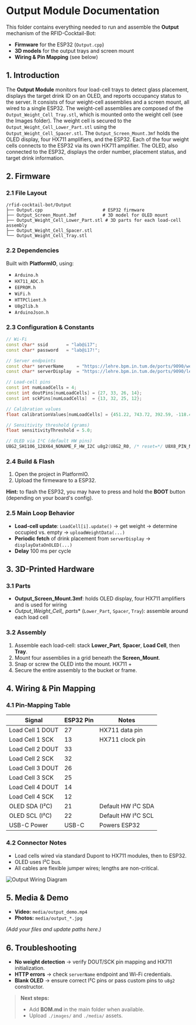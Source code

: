 # Output Module Documentation

This folder contains everything needed to run and assemble the **Output** mechanism of the RFID-Cocktail-Bot:  
- **Firmware** for the ESP32 (`Output.cpp`)  
- **3D models** for the output trays and screen mount  
- **Wiring & Pin Mapping** (see below)

## 1. Introduction

The **Output Module** monitors four load-cell trays to detect glass placement, displays the target drink ID on an OLED, and reports occupancy status to the server. It consists of four weight-cell assemblies and a screen mount, all wired to a single ESP32. The weight-cell assemblies are composed of the `Output_Weight_Cell_Tray.stl`, which is mounted onto the weight cell (see the Images folder). The weight cell is secured to the `Output_Weight_Cell_Lower_Part.stl` using the `Output_Weight_Cell_Spacer.stl`. The `Output_Screen_Mount.3mf` holds the OLED display, four HX711 amplifiers, and the ESP32. Each of the four weight cells connects to the ESP32 via its own HX711 amplifier. The OLED, also connected to the ESP32, displays the order number, placement status, and target drink information.

## 2. Firmware

### 2.1 File Layout

```
/rfid-cocktail-bot/Output
├── Output.cpp                       # ESP32 firmware
├── Output_Screen_Mount.3mf          # 3D model for OLED mount
├── Output_Weight_Cell_Lower_Part.stl # 3D parts for each load-cell assembly
├── Output_Weight_Cell_Spacer.stl
└── Output_Weight_Cell_Tray.stl      
```

### 2.2 Dependencies

Built with **PlatformIO**, using:

- `Arduino.h`  
- `HX711_ADC.h`  
- `EEPROM.h`  
- `WiFi.h`  
- `HTTPClient.h`  
- `U8g2lib.h`  
- `ArduinoJson.h`

### 2.3 Configuration & Constants

```cpp
// Wi-Fi
const char* ssid       = "lab@i17";
const char* password   = "lab@i17!";

// Server endpoints
const char* serverName     = "https://lehre.bpm.in.tum.de/ports/9090/weightcell";
const char* serverDisplay  = "https://lehre.bpm.in.tum.de/ports/9090/led/output";

// Load-cell pins
const int numLoadCells = 4;
const int doutPins[numLoadCells] = {27, 33, 26, 14};
const int sckPins[numLoadCells]  = {13, 32, 25, 12};

// Calibration values
float calibrationValues[numLoadCells] = {451.22, 743.72, 392.59, -118.45};

// Sensitivity threshold (grams)
float sensitivityThreshold = 5.0;

// OLED via I²C (default HW pins)
U8G2_SH1106_128X64_NONAME_F_HW_I2C u8g2(U8G2_R0, /* reset=*/ U8X8_PIN_NONE);
```

### 2.4 Build & Flash

1. Open the project in PlatformIO.  
2. Upload the firmeware to a ESP32.

**Hint:** to flash the ESP32, you may have to press and hold the **BOOT** button (depending on your board's config).

### 2.5 Main Loop Behavior

- **Load-cell update**: `LoadCell[i].update()` → get weight → determine occupied vs. empty → `uploadWeightData(...)`  
- **Periodic fetch** of drink placement from `serverDisplay` → `displayDataOnOLED(...)`  
- **Delay** 100 ms per cycle

## 3. 3D-Printed Hardware

### 3.1 Parts

- **Output_Screen_Mount.3mf**: holds OLED display, four HX711 amplifiers and is used for wiring
- **Output_Weight_Cell_* parts** (`Lower_Part`, `Spacer`, `Tray`): assemble around each load cell

### 3.2 Assembly

1. Assemble each load-cell: stack **Lower_Part**, **Spacer**, **Load Cell**, then **Tray**.  
2. Mount four assemblies in a grid beneath the **Screen_Mount**.  
3. Snap or screw the OLED into the mount.  HX711 + 
4. Secure the entire assembly to the bucket or frame.

## 4. Wiring & Pin Mapping

### 4.1 Pin-Mapping Table

| Signal                    | ESP32 Pin | Notes                  |
|---------------------------|-----------|------------------------|
| Load Cell 1 DOUT          | 27        | HX711 data pin         |
| Load Cell 1 SCK           | 13        | HX711 clock pin        |
| Load Cell 2 DOUT          | 33        |                        |
| Load Cell 2 SCK           | 32        |                        |
| Load Cell 3 DOUT          | 26        |                        |
| Load Cell 3 SCK           | 25        |                        |
| Load Cell 4 DOUT          | 14        |                        |
| Load Cell 4 SCK           | 12        |                        |
| OLED SDA (I²C)            | 21        | Default HW I²C SDA     |
| OLED SCL (I²C)            | 22        | Default HW I²C SCL     |
| USB-C Power               | USB-C     | Powers ESP32           |

### 4.2 Connector Notes

- Load cells wired via standard Dupont to HX711 modules, then to ESP32.  
- OLED uses I²C bus.  
- All cables are flexible jumper wires; lengths are non-critical.

![Output Wiring Diagram](./images/output_wiring_diagram.png)

## 5. Media & Demo

- **Video:** `media/output_demo.mp4`  
- **Photos:** `media/output_*.jpg`  

*(Add your files and update paths here.)*

## 6. Troubleshooting

- **No weight detection** → verify DOUT/SCK pin mapping and HX711 initialization.  
- **HTTP errors** → check `serverName` endpoint and Wi-Fi credentials.  
- **Blank OLED** → ensure correct I²C pins or pass custom pins to `u8g2` constructor.

> **Next steps:**  
> - Add **BOM.md** in the main folder when available.  
> - Upload `./images/` and `./media/` assets.
